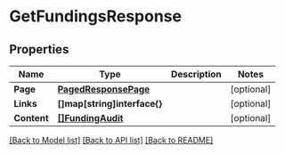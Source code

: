 # GetFundingsResponse

## Properties

Name | Type | Description | Notes
------------ | ------------- | ------------- | -------------
**Page** | [**PagedResponsePage**](PagedResponse_page.md) |  | [optional] 
**Links** | **[]map[string]interface{}** |  | [optional] 
**Content** | [**[]FundingAudit**](FundingAudit.md) |  | [optional] 

[[Back to Model list]](../README.md#documentation-for-models) [[Back to API list]](../README.md#documentation-for-api-endpoints) [[Back to README]](../README.md)


